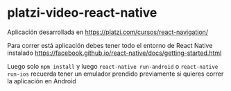 # platzi-video-react-native
Aplicación desarrollada en https://platzi.com/cursos/react-navigation/

Para correr está aplicación debes tener todo el entorno de React Native instalado https://facebook.github.io/react-native/docs/getting-started.html

Luego solo `npm install` y luego `react-native run-android` o `react-native run-ios` recuerda tener un emulador prendido previamente si quieres correr la aplicación en Android

